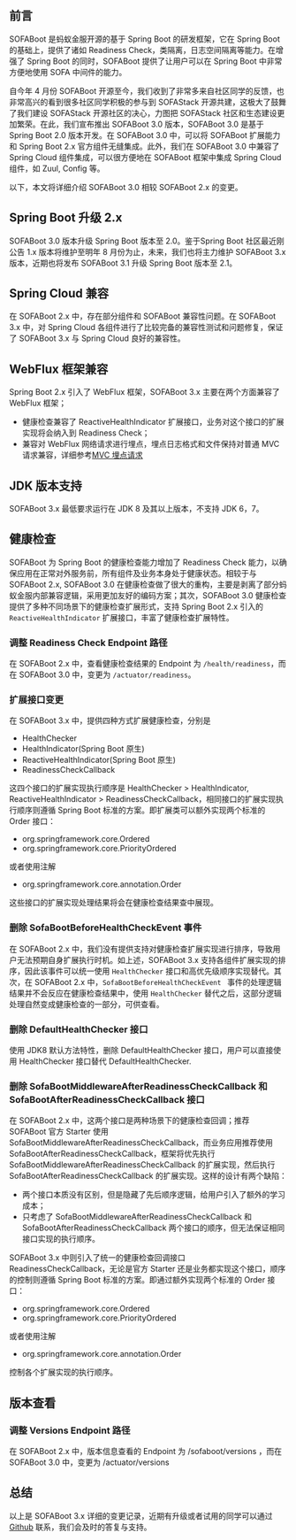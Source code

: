 ## 前言 
SOFABoot 是蚂蚁金服开源的基于 Spring Boot 的研发框架，它在 Spring Boot 的基础上，提供了诸如 Readiness Check，类隔离，日志空间隔离等能力。在增强了 Spring Boot 的同时，SOFABoot 提供了让用户可以在 Spring Boot 中非常方便地使用 SOFA 中间件的能力。

自今年 4 月份 SOFABoot 开源至今，我们收到了非常多来自社区同学的反馈，也非常高兴的看到很多社区同学积极的参与到 SOFAStack 开源共建，这极大了鼓舞了我们建设 SOFAStack 开源社区的决心，力图把 SOFAStack 社区和生态建设更加繁荣。在此，我们宣布推出 SOFABoot 3.0 版本，SOFABoot 3.0 是基于 Spring Boot 2.0 版本开发。在 SOFABoot 3.0 中，可以将 SOFABoot 扩展能力和 Spring Boot 2.x 官方组件无缝集成。此外，我们在 SOFABoot 3.0 中兼容了 Spring Cloud 组件集成，可以很方便地在 SOFABoot 框架中集成 Spring Cloud 组件，如 Zuul, Config 等。

以下，本文将详细介绍 SOFABoot 3.0 相较 SOFABoot 2.x 的变更。

## Spring Boot 升级 2.x
SOFABoot 3.0 版本升级 Spring Boot 版本至 2.0。鉴于Spring Boot 社区最近刚公告 1.x 版本将维护至明年 8 月份为止，未来，我们也将主力维护 SOFABoot 3.x 版本，近期也将发布 SOFABoot 3.1 升级 Spring Boot 版本至 2.1。

## Spring Cloud 兼容
在 SOFABoot 2.x 中，存在部分组件和 SOFABoot 兼容性问题。在 SOFABoot 3.x 中，对 Spring Cloud 各组件进行了比较完备的兼容性测试和问题修复，保证了 SOFABoot 3.x 与 Spring Cloud 良好的兼容性。

## WebFlux 框架兼容
Spring Boot 2.x 引入了 WebFlux 框架，SOFABoot 3.x 主要在两个方面兼容了 WebFlux 框架；
+ 健康检查兼容了 ReactiveHealthIndicator 扩展接口，业务对这个接口的扩展实现将会纳入到 Readiness Check；
+ 兼容对 WebFlux 网络请求进行埋点，埋点日志格式和文件保持对普通 MVC 请求兼容，详细参考[MVC 埋点请求](https://www.sofastack.tech/sofa-tracer/docs/Usage_Of_MVC)

## JDK 版本支持
SOFABoot 3.x 最低要求运行在 JDK 8 及其以上版本，不支持 JDK 6，7。

## 健康检查
SOFABoot 为 Spring Boot 的健康检查能力增加了 Readiness Check 能力，以确保应用在正常对外服务前，所有组件及业务本身处于健康状态。相较于与 SOFABoot 2.x, SOFABoot 3.0 在健康检查做了很大的重构，主要是剥离了部分蚂蚁金服内部兼容逻辑，采用更加友好的编码方案；其次，SOFABoot 3.0 健康检查提供了多种不同场景下的健康检查扩展形式，支持 Spring Boot 2.x 引入的 `ReactiveHealthIndicator` 扩展接口，丰富了健康检查扩展特性。

### 调整 Readiness Check Endpoint 路径
在 SOFABoot 2.x 中，查看健康检查结果的 Endpoint 为 `/health/readiness`，而在 SOFABoot 3.0 中，变更为 `/actuator/readiness`。

### 扩展接口变更
在 SOFABoot 3.x 中，提供四种方式扩展健康检查，分别是
+ HealthChecker
+ HealthIndicator(Spring Boot 原生)
+ ReactiveHealthIndicator(Spring Boot 原生)
+ ReadinessCheckCallback

这四个接口的扩展实现执行顺序是 HealthChecker > HealthIndicator, ReactiveHealthIndicator > ReadinessCheckCallback，相同接口的扩展实现执行顺序则遵循 Spring Boot 标准的方案。即扩展类可以额外实现两个标准的 Order 接口：

+ org.springframework.core.Ordered
+ org.springframework.core.PriorityOrdered

或者使用注解

+ org.springframework.core.annotation.Order

这些接口的扩展实现处理结果将会在健康检查结果查中展现。

### 删除 SofaBootBeforeHealthCheckEvent 事件
在 SOFABoot 2.x 中，我们没有提供支持对健康检查扩展实现进行排序，导致用户无法预期自身扩展执行时机。如上述，SOFABoot 3.x 支持各组件扩展实现的排序，因此该事件可以统一使用 `HealthChecker` 接口和高优先级顺序实现替代。其次，在 SOFABoot 2.x 中，`SofaBootBeforeHealthCheckEvent ` 事件的处理逻辑结果并不会反应在健康检查结果中，使用 `HealthChecker` 替代之后，这部分逻辑处理自然变成健康检查的一部分，可供查看。

### 删除 DefaultHealthChecker 接口
使用 JDK8 默认方法特性，删除 DefaultHealthChecker 接口，用户可以直接使用 HealthChecker 接口替代 DefaultHealthChecker.

### 删除 SofaBootMiddlewareAfterReadinessCheckCallback 和 SofaBootAfterReadinessCheckCallback 接口
在 SOFABoot 2.x 中，这两个接口是两种场景下的健康检查回调；推荐 SOFABoot 官方 Starter 使用 SofaBootMiddlewareAfterReadinessCheckCallback，而业务应用推荐使用SofaBootAfterReadinessCheckCallback，框架将优先执行 SofaBootMiddlewareAfterReadinessCheckCallback 的扩展实现，然后执行 SofaBootAfterReadinessCheckCallback 的扩展实现。这样的设计有两个缺陷：
+ 两个接口本质没有区别，但是隐藏了先后顺序逻辑，给用户引入了额外的学习成本；
+ 只考虑了 SofaBootMiddlewareAfterReadinessCheckCallback 和 SofaBootAfterReadinessCheckCallback 两个接口的顺序，但无法保证相同接口实现的执行顺序。

SOFABoot 3.x 中则引入了统一的健康检查回调接口 ReadinessCheckCallback，无论是官方 Starter 还是业务都实现这个接口，顺序的控制则遵循 Spring Boot 标准的方案。即通过额外实现两个标准的 Order 接口：

+ org.springframework.core.Ordered
+ org.springframework.core.PriorityOrdered

或者使用注解

+ org.springframework.core.annotation.Order

控制各个扩展实现的执行顺序。
## 版本查看
### 调整 Versions Endpoint 路径
在 SOFABoot 2.x 中，版本信息查看的 Endpoint 为 /sofaboot/versions ，而在 SOFABoot 3.0 中，变更为 /actuator/versions

## 总结
以上是 SOFABoot 3.x 详细的变更记录，近期有升级或者试用的同学可以通过 [Github](https://github.com/sofastack/sofa-boot) 联系，我们会及时的答复与支持。
